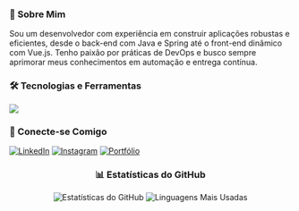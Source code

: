 

### 💼 Sobre Mim
<p>
  Sou um desenvolvedor com experiência em construir aplicações robustas e eficientes, desde o back-end com Java e  Spring até o front-end dinâmico com Vue.js. Tenho paixão por práticas de DevOps e busco sempre aprimorar meus conhecimentos em automação e entrega contínua.
</p>

### 🛠️ Tecnologias e Ferramentas
<p>
  <a href="https://skillicons.dev">
    <img src="https://skillicons.dev/icons?i=java,python,spring,django,vuejs,docker,kubernetes,aws,git,linux&perline=6" />
  </a>
</p>

### 🔗 Conecte-se Comigo
<p>
  <a href="https://www.linkedin.com/in/SEU-LINKEDIN/" target="_blank"><img src="https://img.shields.io/badge/-LinkedIn-%230077B5?style=for-the-badge&logo=linkedin&logoColor=white" alt="LinkedIn"></a>
  <a href="https://www.instagram.com/SEU-INSTAGRAM/" target="_blank"><img src="https://img.shields.io/badge/-Instagram-%23E4405F?style=for-the-badge&logo=instagram&logoColor=white" alt="Instagram"></a>
  <a href="SEU-PORTFOLIO" target="_blank"><img src="https://img.shields.io/badge/Portfolio-%23000000?style=for-the-badge&logo=globe&logoColor=white" alt="Portfólio"></a>
</p>

<div align="center">
  <h3>📊 Estatísticas do GitHub</h3>
  <img src="https://github-readme-stats.vercel.app/api?username=LipehLage&show_icons=true&theme=dark&count_private=true&hide_border=true&title_color=66FF66&icon_color=66FF66&text_color=FFFFFF" alt="Estatísticas do GitHub">
  <img src="https://github-readme-stats.vercel.app/api/top-langs/?username=LipehLage&layout=compact&langs_count=8&theme=dark&hide_border=true&title_color=66FF66&text_color=FFFFFF" alt="Linguagens Mais Usadas">
</div>
